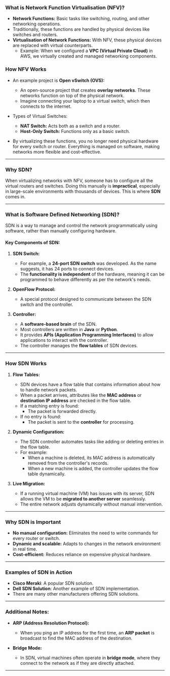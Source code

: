### **What is Network Function Virtualisation (NFV)?**

- **Network Functions:** Basic tasks like switching, routing, and other networking operations.
- Traditionally, these functions are handled by physical devices like switches and routers.
- **Virtualisation of Network Functions:** With NFV, these physical devices are replaced with virtual counterparts.
    - Example: When we configured a **VPC (Virtual Private Cloud)** in AWS, we virtually created and managed networking components.

### **How NFV Works**

- An example project is **Open vSwitch (OVS):**
    
    - An open-source project that creates **overlay networks**. These networks function on top of the physical network.
    - Imagine connecting your laptop to a virtual switch, which then connects to the internet.
- Types of Virtual Switches:
    
    - **NAT Switch:** Acts both as a switch and a router.
    - **Host-Only Switch:** Functions only as a basic switch.
- By virtualizing these functions, you no longer need physical hardware for every switch or router. Everything is managed on software, making networks more flexible and cost-effective.
    

---

### **Why SDN?**

When virtualizing networks with NFV, someone has to configure all the virtual routers and switches. Doing this manually is **impractical**, especially in large-scale environments with thousands of devices. This is where **SDN** comes in.

---

### **What is Software Defined Networking (SDN)?**

SDN is a way to manage and control the network programmatically using software, rather than manually configuring hardware.

#### **Key Components of SDN:**

1. **SDN Switch:**
    
    - For example, a **24-port SDN switch** was developed. As the name suggests, it has 24 ports to connect devices.
    - The **functionality is independent** of the hardware, meaning it can be programmed to behave differently as per the network's needs.
2. **OpenFlow Protocol:**
    
    - A special protocol designed to communicate between the SDN switch and the controller.
3. **Controller:**
    
    - A **software-based brain** of the SDN.
    - Most controllers are written in **Java** or **Python**.
    - It provides **APIs (Application Programming Interfaces)** to allow applications to interact with the controller.
    - The controller manages the **flow tables** of SDN devices.

---

### **How SDN Works**

1. **Flow Tables:**
    
    - SDN devices have a flow table that contains information about how to handle network packets.
    - When a packet arrives, attributes like the **MAC address** or **destination IP address** are checked in the flow table.
    - If a matching entry is found:
        - The packet is forwarded directly.
    - If no entry is found:
        - The packet is sent to the **controller** for processing.
2. **Dynamic Configuration:**
    
    - The SDN controller automates tasks like adding or deleting entries in the flow table.
    - For example:
        - When a machine is deleted, its MAC address is automatically removed from the controller's records.
        - When a new machine is added, the controller updates the flow table dynamically.
3. **Live Migration:**
    
    - If a running virtual machine (VM) has issues with its server, SDN allows the VM to be **migrated to another server** seamlessly.
    - The entire network adjusts dynamically without manual intervention.

---

### **Why SDN is Important**

- **No manual configuration:** Eliminates the need to write commands for every router or switch.
- **Dynamic and scalable:** Adapts to changes in the network environment in real time.
- **Cost-efficient:** Reduces reliance on expensive physical hardware.

---

### **Examples of SDN in Action**

- **Cisco Meraki**: A popular SDN solution.
- **Dell SDN Solution**: Another example of SDN implementation.
- There are many other manufacturers offering SDN solutions.

---

### **Additional Notes:**

- **ARP (Address Resolution Protocol):**
    
    - When you ping an IP address for the first time, an **ARP packet** is broadcast to find the MAC address of the destination.
- **Bridge Mode:**
    
    - In SDN, virtual machines often operate in **bridge mode**, where they connect to the network as if they are directly attached.

---
